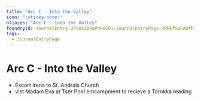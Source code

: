 ```yaml
---
title: "Arc C - Into the Valley"
icon: ":sticky-note:"
aliases: "Arc C - Into the Valley"
foundryId: JournalEntry.UPV832B9aPnHUEO1.JournalEntryPage.vRNEfSoGAOth3usJ
tags:
  - JournalEntryPage
---
```


# Arc C - Into the Valley
- Escort Irena to St. Andrals Church
- vist Madam Eva at Tser Pool emcampment to recieve a Tarokka reading
